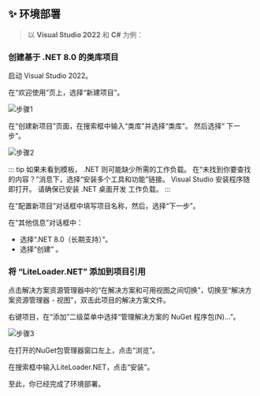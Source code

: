 ## ✨ 环境部署

>以 **Visual Studio 2022** 和 **C#** 为例：

### 创建基于 .NET 8.0 的类库项目

启动 Visual Studio 2022。

在“欢迎使用”页上，选择“新建项目”。

![步骤1](/assets/DotNetDeploy1.png)

在“创建新项目”页面，在搜索框中输入“类库”并选择“类库”。 然后选择“ 下一步”。

![步骤2](/assets/DotNetDeploy2.png)

::: tip
如果未看到模板， .NET 则可能缺少所需的工作负载。 在“未找到你要查找的内容？”消息下，选择“安装多个工具和功能”链接。 Visual Studio 安装程序随即打开。 请确保已安装 .NET 桌面开发 工作负载。
:::

在“配置新项目”对话框中填写项目名称，然后，选择“下一步”。

在“其他信息”对话框中：
- 选择“.NET 8.0（长期支持）”。
- 选择“创建” 。

### 将 “LiteLoader.NET” 添加到项目引用

点击解决方案资源管理器中的“在解决方案和可用视图之间切换”，切换至“解决方案资源管理器 - 视图”，双击此项目的解决方案文件。

右键项目，在“添加”二级菜单中选择“管理解决方案的 NuGet 程序包(N)...”。

![步骤3](/assets/DotNetDeploy3.png)

在打开的NuGet包管理器窗口左上，点击“浏览”。

在搜索框中输入LiteLoader.NET，点击“安装”。

至此，你已经完成了环境部署。
